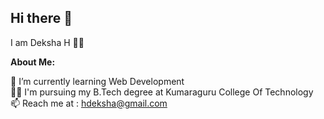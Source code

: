 ## Hi there 👋

<!--
**DekshaH/DekshaH** is a ✨ _special_ ✨ repository because its `README.md` (this file) appears on your GitHub profile.

Here are some ideas to get you started:

- 🔭 I’m currently working on ...
- 🌱 I’m currently learning ...
- 👯 I’m looking to collaborate on ...
- 🤔 I’m looking for help with ...
- 💬 Ask me about ...
- 📫 How to reach me: ...
- 😄 Pronouns: ...
- ⚡ Fun fact: ...
-->

I am Deksha H 👩‍💻

**About Me:**

🌱 I’m currently learning Web Development<br/>
👩‍🎓 I'm pursuing my B.Tech degree at Kumaraguru College Of Technology<br/>
📫 Reach me at : hdeksha@gmail.com<br/>

